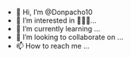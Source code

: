 - 👋 Hi, I’m @Donpacho10
- 👀 I’m interested in 👨🏿‍🎓...
- 🌱 I’m currently learning ...
- 💞️ I’m looking to collaborate on ...
- 📫 How to reach me ...

<!---
Donpacho10/Donpacho10 is a ✨ special ✨ repository because its `README.md` (this file) appears on your GitHub profile.
You can click the Preview link to take a look at your changes.
--->
